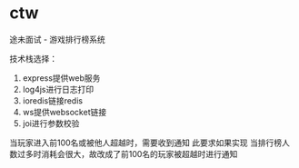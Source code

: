 # ctw
途未面试 - 游戏排行榜系统

技术栈选择：
1. express提供web服务
2. log4js进行日志打印
3. ioredis链接redis
4. ws提供websocket链接
5. joi进行参数校验

当玩家进入前100名或被他人超越时，需要收到通知
此要求如果实现 当排行榜人数过多时消耗会很大，故改成了前100名的玩家被超越时进行通知
